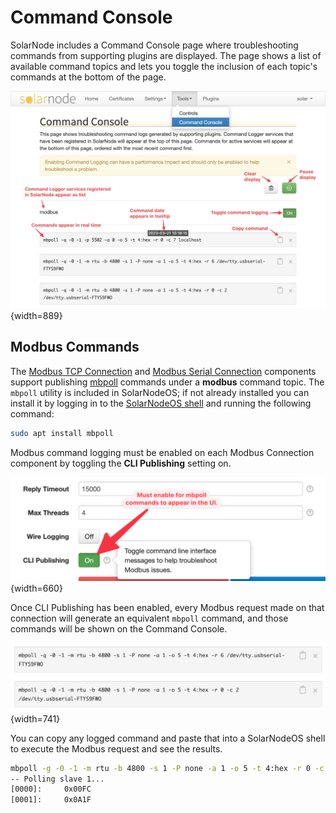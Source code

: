 # Command Console

SolarNode includes a Command Console page where troubleshooting commands from supporting plugins are
displayed. The page shows a list of available command topics and lets you toggle the inclusion of
each topic's commands at the bottom of the page.

![SolarNode Command Console screen](../../../images/users/setup/setup-command-console%402x.png){width=889}

## Modbus Commands

The [Modbus TCP Connection][nifty-tcp-con] and [Modbus Serial Connection][nifty-serial-con]
components support publishing [mbpoll][mbpoll] commands under a **modbus** command topic. The `mbpoll`
utility is included in SolarNodeOS; if not already installed you can install it by logging in to the
[SolarNodeOS shell](../../sysadmin/index.md) and running the following command:

```sh
sudo apt install mbpoll
```

Modbus command logging must be enabled on each Modbus Connection component by toggling the
**CLI Publishing** setting on.

![SolarNode Modbus Connection CLI Publishing setting](../../../images/users/setup/setup-modbus-connection-cli-publishing@2x.png){width=660}

Once CLI Publishing has been enabled, every Modbus request made on that connection will generate an equivalent
`mbpoll` command, and those commands will be shown on the Command Console.

![SolarNode Command Console Modbus commands](../../../images/users/setup/setup-command-console-modbus%402x.png){width=741}

You can copy any logged command and paste that into a SolarNodeOS shell to execute the Modbus
request and see the results.

```sh
mbpoll -g -0 -1 -m rtu -b 4800 -s 1 -P none -a 1 -o 5 -t 4:hex -r 0 -c 2 /dev/tty.usbserial-FTYS9FWO
-- Polling slave 1...
[0000]: 	0x00FC
[0001]: 	0x0A1F
```

[mbpoll]: https://github.com/epsilonrt/mbpoll
[nifty-serial-con]: https://github.com/SolarNetwork/solarnetwork-node/tree/develop/net.solarnetwork.node.io.modbus.nifty.jsc
[nifty-tcp-con]: https://github.com/SolarNetwork/solarnetwork-node/tree/develop/net.solarnetwork.node.io.modbus.nifty

